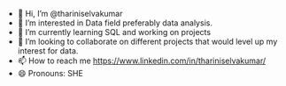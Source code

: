 - 👋 Hi, I’m @thariniselvakumar
- 👀 I’m interested in Data field preferably data analysis.
- 🌱 I’m currently learning SQL and working on projects
- 💞️ I’m looking to collaborate on different projects that would level up my interest for data.
- 📫 How to reach me https://www.linkedin.com/in/thariniselvakumar/
- 😄 Pronouns: SHE


<!---
thariniselvakumar/thariniselvakumar is a ✨ special ✨ repository because its `README.md` (this file) appears on your GitHub profile.
You can click the Preview link to take a look at your changes.
--->
